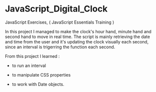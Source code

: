 # JavaScript_Digital_Clock
JavaScript Exercises, ( JavaScript Essentials Training )

In this project I managed to make the clock's hour hand, minute hand and second hand to move in real time. The script is mainly retrieving the date and time from the user and it's updating the clock visually each second, since an interval is trigerring the function each second.

From this project I learned :

- to run an interval

- to manipulate CSS properties

- to work with Date objects.